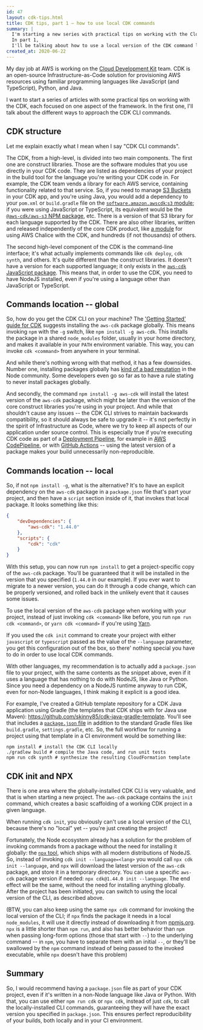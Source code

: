 ```yaml
---
id: 47
layout: cdk-tips.html
title: CDK tips, part 1 – how to use local CDK commands
summary: |
  I'm starting a new series with practical tips on working with the Cloud Development Kit.
  In part 1,
  I'll be talking about how to use a local version of the CDK command line.
created_at: 2020-06-22
---
```


My day job at AWS is working on the
[Cloud Development Kit](https://github.com/aws/aws-cdk) team.
CDK is an open-source Infrastructure-as-Code solution for provisioning AWS resources using familiar programming languages like JavaScript (and TypeScript),
Python, and Java.

I want to start a series of articles with some practical tips on working with the CDK,
each focused on one aspect of the framework.
In the first one,
I'll talk about the different ways to approach the CDK CLI commands.

## CDK structure

Let me explain exactly what I mean when I say "CDK CLI commands".

The CDK,
from a high-level,
is divided into two main components.
The first one are construct libraries.
Those are the software modules that you use directly in your CDK code.
They are listed as dependencies of your project in the build tool for the language you're writing your CDK code in.
For example, the CDK team vends a library for each AWS service,
containing functionality related to that service.
So, if you need to manage
[S3 Buckets](https://docs.aws.amazon.com/AmazonS3/latest/dev/UsingBucket.html)
in your CDK app,
and you're using Java,
you would add a dependency to your `pom.xml` or `build.gradle`
file on the
[`software.amazon.awscdk`:`s3` module](https://search.maven.org/artifact/software.amazon.awscdk/s3);
if you were using JavaScript or TypeScript,
its equivalent would be the
[`@aws-cdk/aws-s3` NPM package](https://www.npmjs.com/package/@aws-cdk/aws-s3), etc.
There is a version of that S3 library for each language supported by the CDK.
There are also other libraries,
written and released independently of the core CDK product,
like [a module](https://github.com/alexpulver/cdk-chalice)
for using AWS Chalice with the CDK,
and hundreds (if not thousands)
of others.

The second high-level component of the CDK is the command-line interface;
it's what actually implements commands like `cdk deploy`,
`cdk synth`, and others.
It's quite different than the construct libraries.
It doesn't have a version for each supported language;
it only exists in the
[`aws-cdk` JavaScript package](https://www.npmjs.com/package/aws-cdk).
This means that,
in order to use the CDK,
you need to have NodeJS installed,
even if you're using a language other than JavaScript or TypeScript.

## Commands location -- global

So, how do you get the CDK CLI on your machine?
The ['Getting Started' guide for CDK](https://docs.aws.amazon.com/cdk/latest/guide/getting_started.html#getting_started_install)
suggests installing the `aws-cdk` package globally.
This means invoking `npm` with the `-g` switch,
like `npm install -g aws-cdk`.
This installs the package in a shared `node_modules` folder,
usually in your home directory,
and makes it available in your `PATH` environment variable.
This way, you can invoke `cdk <command>` from anywhere in your terminal.

And while there's nothing wrong with that method,
it has a few downsides.
Number one,
installing packages globally has
[kind of a bad reputation](https://www.smashingmagazine.com/2016/01/issue-with-global-node-npm-packages)
in the Node community.
Some developers even go so far as to have a rule stating to never install packages globally.

And secondly,
the command `npm install -g aws-cdk` will install the latest version of the `aws-cdk` package,
which might be later than the version of the core construct libraries you're using in your project.
And while that shouldn't cause any issues --
the CDK CLI strives to maintain backwards compatibility,
so it should always be safe to upgrade it --
it's not perfectly in the spirit of Infrastructure as Code,
where we try to keep all aspects of our application under source control.
This is especially true if you're executing CDK code as part of a
[Deployment Pipeline](https://www.amazon.com/gp/product/0321601912),
for example in [AWS CodePipeline](https://aws.amazon.com/codepipeline),
or with [GitHub Actions](https://github.com/features/actions) --
using the latest version of a package makes your build unnecessarily non-reproducible.

## Commands location -- local

So, if not `npm install -g`, what is the alternative?
It's to have an explicit dependency on the `aws-cdk` package in a `package.json` file that's part your project,
and then have a `script` section inside of it,
that invokes that local package.
It looks something like this:

```json
{
    "devDependencies": {
        "aws-cdk": "1.44.0"
    },
    "scripts": {
        "cdk": "cdk"
    }
}
```

With this setup,
you can now run `npm install` to get a project-specific copy of the `aws-cdk` package.
You'll be guaranteed that it will be installed in the version that you specified
(`1.44.0` in our example).
If you ever want to migrate to a newer version,
you can do it through a code change,
which can be properly versioned,
and rolled back in the unlikely event that it causes some issues.

To use the local version of the `aws-cdk` package when working with your project,
instead of just invoking `cdk <command>` like before,
you run `npm run cdk <command>`,
or `yarn cdk <command>` if you're using [Yarn](https://yarnpkg.com).

If you used the `cdk init` command to create your project with either `javascript`
or `typescript` passed as the value of the `--language` parameter,
you get this configuration out of the box,
so there' nothing special you have to do in order to use local CDK commands.

With other languages, my recommendation is to actually add a `package.json`
file to your project,
with the same contents as the snippet above,
even if it uses a language that has nothing to do with NodeJS,
like Java or Python.
Since you need a dependency on a NodeJS runtime anyway to run CDK,
even for non-Node languages,
I think making it explicit is a good idea.

For example, I've created a GitHub template repository
for a CDK Java application using Gradle
(the templates that CDK ships with for Java use Maven):
https://github.com/skinny85/cdk-java-gradle-template.
You'll see that includes a
[`package.json` file](https://github.com/skinny85/cdk-java-gradle-template/blob/master/package.json)
in addition to the standard Gradle files like `build.gradle`,
`settings.gradle`, etc.
So, the full workflow for running a project using that template in a CI environment would be something like:

```shell
npm install # install the CDK CLI locally
./gradlew build # compile the Java code, and run unit tests
npm run cdk synth # synthesize the resulting CloudFormation template 
```

## CDK init and NPX

There is one area where the globally-installed CDK CLI is very valuable,
and that is when starting a new project.
The `aws-cdk` package contains the `init` command,
which creates a basic scaffolding of a working CDK project in a given language.

When running `cdk init`,
you obviously can't use a local version of the CLI,
because there's no "local" yet --
you're just creating the project!

Fortunately, the Node ecosystem already has a solution for the problem of invoking commands from a package without the need for installing it globally:
the [`npx` tool](https://www.npmjs.com/package/npx),
which ships with all modern distributions of NodeJS.
So, instead of invoking `cdk init --language=<lang>`
you would call `npx cdk init --language`,
and `npx` will download the latest version of the `aws-cdk` package,
and store it in a temporary directory.
You can use a specific `aws-cdk` package version if needed:
`npx cdk@1.44.0 init --language`.
The end effect will be the same,
without the need for installing anything globally.
After the project has been initiated,
you can switch to using the local version of the CLI,
as described above.

(BTW, you can also keep using the same `npx cdk`
command for invoking the local version of the CLI;
if `npx` finds the package it needs in a local `node_modules`,
it will use it directly instead of downloading it from [npmjs.org](https://npmjs.org).
`npx` is a little shorter than `npm run`,
and also has better behavior than `npm` when passing long-form options
(those that start with `--`)
to the underlying command --
in `npm`, you have to separate them with an initial `--`,
or they'll be swallowed by the `npm`
command instead of being passed to the invoked executable,
while `npx` doesn't have this problem)

## Summary

So, I would recommend having a `package.json` file as part of your CDK project,
even if it's written in a non-Node language like Java or Python.
With that, you can use either `npm run cdk` or `npx cdk`,
instead of just `cdk`,
to call the locally-installed CLI commands,
guaranteeing they will have the exact version you specified in `package.json`.
This ensures perfect reproducibility of your builds,
both locally and in your CI environment.
